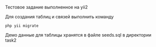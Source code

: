 Тестовое задание выполненное на yii2

Для создания таблиц и связей выполнить команду

```
php yii migrate
```

Демо данные для таблицы хранятся в файле seeds.sql
в директории task2